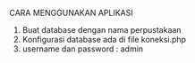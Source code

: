 CARA MENGGUNAKAN APLIKASI

1. Buat database dengan nama perpustakaan
2. Konfigurasi database ada di file koneksi.php
3. username dan password : admin
